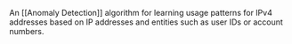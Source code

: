 An [[Anomaly Detection]] algorithm for learning usage patterns for IPv4 addresses based on IP addresses and entities such as user IDs or account numbers.